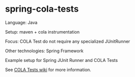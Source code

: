 # spring-cola-tests

Language: Java

Setup: maven + cola instrumentation

Focus: COLA Test do not require any specialized JUnitRunner

Other technologies: Spring Framework

Example setup for Spring JUnit Runner and COLA Tests

See [COLA Tests wiki](https://github.com/bmsantos/cola-tests/wiki) for more information.
